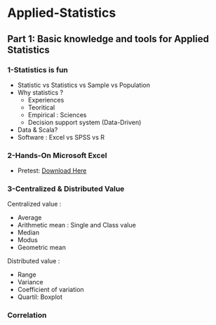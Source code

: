 # Applied-Statistics


## Part 1: Basic knowledge and tools for Applied Statistics

### 1-Statistics is fun

* Statistic vs Statistics vs Sample vs Population
* Why statistics ? 
   * Experiences
   * Teoritical
   * Empirical : Sciences
   * Decision support system (Data-Driven)
* Data & Scala? 
* Software : Excel vs SPSS vs R

### 2-Hands-On Microsoft Excel

* Pretest: [Download Here](https://docs.google.com/spreadsheets/d/1fE11LSKjjmiGSUKF2q4psgKQuBk3vBpmFnI9Ufgozng/edit#gid=2004832740)

### 3-Centralized & Distributed Value

Centralized value :

   * Average
   * Arithmetic mean : Single and Class value
   * Median
   * Modus
   * Geometric mean
   
Distributed value :

   * Range
   * Variance
   * Coefficient of variation
   * Quartil: Boxplot
 

### Correlation






